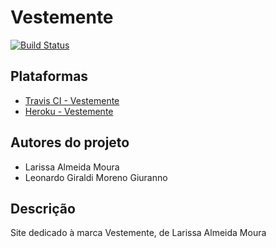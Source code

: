 # Vestemente

[![Build Status](https://travis-ci.com/leogiraldimg/vestemente.svg?token=Z7o7XFhJjahuczL3YxqA&branch=master)](https://travis-ci.com/leogiraldimg/vestemente)

## Plataformas

* [Travis CI - Vestemente](https://travis-ci.com/leogiraldimg/vestemente)
* [Heroku - Vestemente](http://vestemente.herokuapp.com/)

## Autores do projeto

* Larissa Almeida Moura
* Leonardo Giraldi Moreno Giuranno

## Descrição

Site dedicado à marca Vestemente, de Larissa Almeida Moura